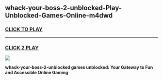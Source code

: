 
## whack-your-boss-2-unblocked-Play-Unblocked-Games-Online-m4dwd
<h3>
<a href="https://premium76.site?title=whack-your-boss-2-unblocked&ref=25A">CLICK TO PLAY</a></h3>
<hr>

<h3>
<a href="https://premium76.site?title=whack-your-boss-2-unblocked&ref=25A">CLICK 2 PLAY</a>
  
</h3>

<a href="https://premium76.site?title=whack-your-boss-2-unblocked&ref=25A"><img src="https://clearcache.store/games.png"></a>


**whack-your-boss-2-unblocked games unblocked: Your Gateway to Fun and Accessible Online Gaming**
